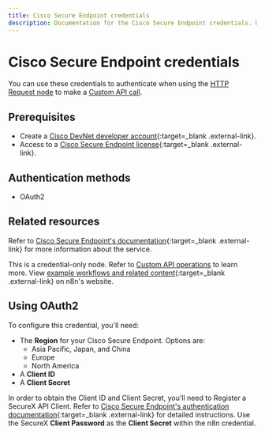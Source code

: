 ```yaml
---
title: Cisco Secure Endpoint credentials
description: Documentation for the Cisco Secure Endpoint credentials. Use these credentials to authenticate Cisco Secure Endpoint in n8n, a workflow automation platform.
---
```


# Cisco Secure Endpoint credentials

You can use these credentials to authenticate when using the [HTTP Request node](/integrations/builtin/core-nodes/n8n-nodes-base.httprequest/) to make a [Custom API call](/integrations/custom-operations/).

## Prerequisites

- Create a [Cisco DevNet developer account](https://developer.cisco.com){:target=_blank .external-link}.
- Access to a [Cisco Secure Endpoint license](https://www.cisco.com/site/us/en/products/security/endpoint-security/secure-endpoint/index.html){:target=_blank .external-link}.

## Authentication methods

- OAuth2

## Related resources

Refer to [Cisco Secure Endpoint's documentation](https://developer.cisco.com/docs/secure-endpoint/introduction/){:target=_blank .external-link} for more information about the service.

This is a credential-only node. Refer to [Custom API operations](/integrations/custom-operations/) to learn more. View [example workflows and related content](https://n8n.io/integrations/cisco-secure-endpoint/){:target=_blank .external-link} on n8n's website.

## Using OAuth2

To configure this credential, you'll need:

- The **Region** for your Cisco Secure Endpoint. Options are:
    - Asia Pacific, Japan, and China
    - Europe
    - North America
- A **Client ID**
- A **Client Secret**

In order to obtain the Client ID and Client Secret, you'll need to Register a SecureX API Client. Refer to [Cisco Secure Endpoint's authentication documentation](https://developer.cisco.com/docs/secure-endpoint/authentication/#authentication){:target=_blank .external-link} for detailed instructions. Use the SecureX **Client Password** as the **Client Secret** within the n8n credential.

